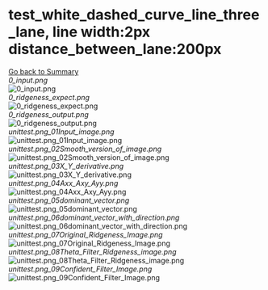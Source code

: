 # test_white_dashed_curve_line_three_lane, line width:2px distance_between_lane:200px  
[Go back to Summary](../summary.md)  
*0_input.png*  
![0_input.png](./data/0_input.png)  
*0_ridgeness_expect.png*  
![0_ridgeness_expect.png](./data/0_ridgeness_expect.png)  
*0_ridgeness_output.png*  
![0_ridgeness_output.png](./data/0_ridgeness_output.png)  
*unittest.png_01Input_image.png*  
![unittest.png_01Input_image.png](./data/unittest.png_01Input_image.png)  
*unittest.png_02Smooth_version_of_image.png*  
![unittest.png_02Smooth_version_of_image.png](./data/unittest.png_02Smooth_version_of_image.png)  
*unittest.png_03X_Y_derivative.png*  
![unittest.png_03X_Y_derivative.png](./data/unittest.png_03X_Y_derivative.png)  
*unittest.png_04Axx_Axy_Ayy.png*  
![unittest.png_04Axx_Axy_Ayy.png](./data/unittest.png_04Axx_Axy_Ayy.png)  
*unittest.png_05dominant_vector.png*  
![unittest.png_05dominant_vector.png](./data/unittest.png_05dominant_vector.png)  
*unittest.png_06dominant_vector_with_direction.png*  
![unittest.png_06dominant_vector_with_direction.png](./data/unittest.png_06dominant_vector_with_direction.png)  
*unittest.png_07Original_Ridgeness_Image.png*  
![unittest.png_07Original_Ridgeness_Image.png](./data/unittest.png_07Original_Ridgeness_Image.png)  
*unittest.png_08Theta_Filter_Ridgeness_image.png*  
![unittest.png_08Theta_Filter_Ridgeness_image.png](./data/unittest.png_08Theta_Filter_Ridgeness_image.png)  
*unittest.png_09Confident_Filter_Image.png*  
![unittest.png_09Confident_Filter_Image.png](./data/unittest.png_09Confident_Filter_Image.png)  
